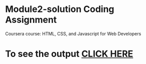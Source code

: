 # Module2-solution Coding Assignment

Coursera course: HTML, CSS, and Javascript for Web Developers

# To see the output [CLICK HERE](https://NaVeeNKuMaRcr7.github.io/module2-solution/index.html)
